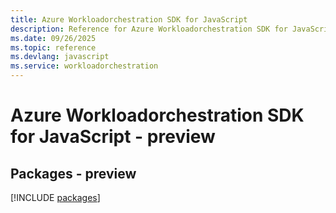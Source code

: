 ```yaml
---
title: Azure Workloadorchestration SDK for JavaScript
description: Reference for Azure Workloadorchestration SDK for JavaScript
ms.date: 09/26/2025
ms.topic: reference
ms.devlang: javascript
ms.service: workloadorchestration
---
```

# Azure Workloadorchestration SDK for JavaScript - preview
## Packages - preview
[!INCLUDE [packages](workloadorchestration-index.md)]